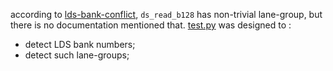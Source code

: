 
according to [lds-bank-conflict](https://rocm.blogs.amd.com/software-tools-optimization/lds-bank-conflict/README.html), `ds_read_b128` has non-trivial lane-group, but there is no documentation mentioned that. [test.py](./test.py) was designed to :
 - detect LDS bank numbers;
 - detect such lane-groups;


